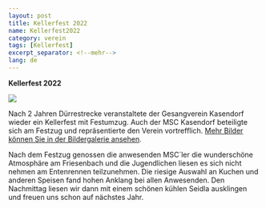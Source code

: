```yaml
---
layout: post
title: Kellerfest 2022
name: Kellerfest2022
category: verein
tags: [Kellerfest]
excerpt_separator: <!--mehr-->
lang: de
---
```


**Kellerfest 2022**

![](https://www.msc-kasendorf.de/dlc/fotos/2022-08-07%20Kellerfest/220807_03.jpg)

<!--mehr-->


Nach 2 Jahren Dürrestrecke veranstaltete der Gesangverein Kasendorf wieder ein Kellerfest mit Festumzug.
Auch der MSC Kasendorf beteiligte sich am Festzug und repräsentierte den Verein vortrefflich.
[Mehr Bilder können Sie in der Bildergalerie ansehen](https://www.msc-kasendorf.de/fotos/2022-08-07%20Kellerfest/).

Nach dem Festzug genossen die anwesenden MSC´ler die wunderschöne Atmosphäre am Friesenbach und die Jugendlichen liesen es sich nicht nehmen am Entenrennen teilzunehmen.
Die riesige Auswahl an Kuchen und anderen Speisen fand hohen Anklang bei allen Anwesenden.
Den Nachmittag liesen wir dann mit einem schönen kühlen Seidla ausklingen und freuen uns schon auf nächstes Jahr.

